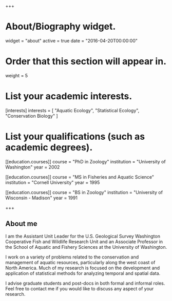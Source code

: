 +++
# About/Biography widget.
widget = "about"
active = true
date = "2016-04-20T00:00:00"

# Order that this section will appear in.
weight = 5

# List your academic interests.
[interests]
  interests = [
    "Aquatic Ecology",
    "Statistical Ecology",
    "Conservation Biology"
  ]

# List your qualifications (such as academic degrees).
[[education.courses]]
  course = "PhD in Zoology"
  institution = "University of Washington"
  year = 2002

[[education.courses]]
  course = "MS in Fisheries and Aquatic Science"
  institution = "Cornell University"
  year = 1995

[[education.courses]]
  course = "BS in Zoology"
  institution = "University of Wisconsin - Madison"
  year = 1991
 
+++

## __About me__

I am the Assistant Unit Leader for the U.S. Geological Survey Washington Cooperative Fish and Wildlife Research Unit and an Associate Professor in the School of Aquatic and Fishery Sciences at the University of Washington.

I work on a variety of problems related to the conservation and management of aquatic resources, particularly along the west coast of North America. Much of my research is focused on the development and application of statistical methods for analyzing temporal and spatial data.

I advise graduate students and post-docs in both formal and informal roles. Feel free to contact me if you would like to discuss any aspect of your research.
